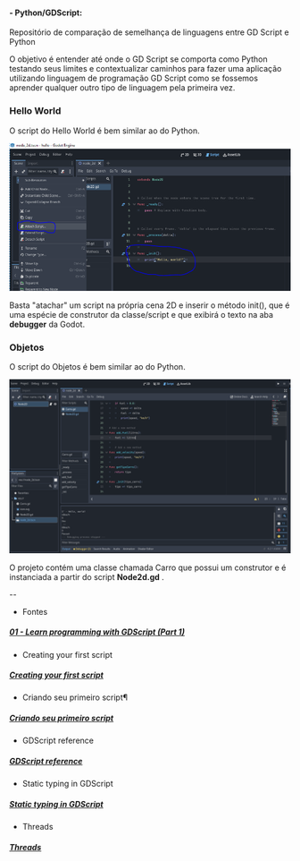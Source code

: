 #### - Python/GDScript: 
Repositório de comparação de semelhança de linguagens entre GD Script e Python

O objetivo é entender até onde o GD Script se comporta como Python testando seus limites e contextualizar caminhos para fazer uma aplicação utilizando linguagem de programação GD Script como se fossemos aprender qualquer outro tipo de linguagem pela primeira vez.

### Hello World

O script do Hello World é bem similar ao do Python.

![Alt text](https://github.com/phoenixproject/gamedev/blob/master/__MEDIA/__GODOT/_PYTHONGODOT/01_godot_python.PNG?raw=true "Hello World")

Basta "atachar" um script na própria cena 2D e inserir o método init(), que é uma espécie de construtor da classe/script e que exibirá o texto na aba __debugger__ da Godot.

### Objetos

O script do Objetos é bem similar ao do Python.

![Alt text](https://github.com/phoenixproject/gamedev/blob/master/__MEDIA/__GODOT/_PYTHONGODOT/02_godot_python.PNG?raw=true "Objetos")

O projeto contém uma classe chamada Carro que possui um construtor e é instanciada a partir do script __Node2d.gd__ .

--

- Fontes
##### [01 -  Learn programming with GDScript (Part 1)](https://www.youtube.com/watch?v=cx_yTggSENU)<br/>

- Creating your first script
##### [Creating your first script](https://docs.godotengine.org/en/stable/getting_started/step_by_step/scripting_first_script.html)<br/>

- Criando seu primeiro script¶
##### [Criando seu primeiro script](https://docs.godotengine.org/pt-br/4.x/getting_started/step_by_step/scripting_first_script.html)<br/>

- GDScript reference
##### [GDScript reference](https://docs.godotengine.org/en/stable/tutorials/scripting/gdscript/gdscript_basics.html#doc-gdscript)<br/>

- Static typing in GDScript
##### [Static typing in GDScript](https://docs.godotengine.org/en/stable/tutorials/scripting/gdscript/static_typing.html#doc-gdscript-static-typing)<br/>

- Threads
##### [Threads](https://docs.godotengine.org/en/stable/tutorials/performance/using_multiple_threads.html#doc-using-multiple-threads)<br/>